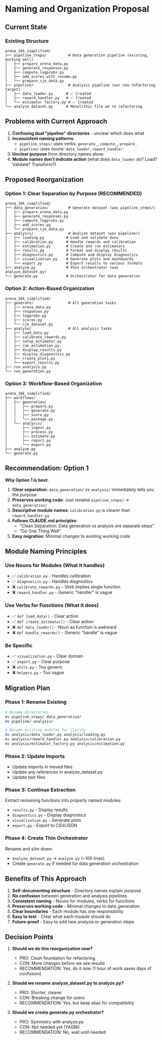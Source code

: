 # Naming and Organization Proposal

## Current State

### Existing Structure
```
arena_10k_simplified/
├── pipeline_steps/          # Data generation pipeline (existing, working well)
│   ├── prepare_arena_data.py
│   ├── generate_responses.py
│   ├── compute_logprobs.py
│   ├── add_scores_with_resume.py
│   └── prepare_cje_data.py
├── pipeline/                # Analysis pipeline (our new refactoring target)
│   ├── data_loader.py      # ✅ Created
│   ├── reward_handler.py   # ✅ Created
│   └── estimator_factory.py # ✅ Created
└── analyze_dataset.py      # Monolithic file we're refactoring
```

## Problems with Current Approach

1. **Confusing dual "pipeline" directories** - unclear which does what
2. **Inconsistent naming patterns**:
   - `pipeline_steps/` uses verbs: `generate_`, `compute_`, `prepare_`
   - `pipeline/` uses nouns: `data_loader`, `reward_handler`
3. **Unclear purpose** from directory names alone
4. **Module names don't indicate action** (what does `data_loader` do? Load? Validate? Transform?)

## Proposed Reorganization

### Option 1: Clear Separation by Purpose (RECOMMENDED)
```
arena_10k_simplified/
├── data_generation/         # Generate dataset (was pipeline_steps/)
│   ├── prepare_arena_data.py
│   ├── generate_responses.py
│   ├── compute_logprobs.py
│   ├── add_scores.py
│   └── prepare_cje_data.py
├── analysis/                # Analyze dataset (was pipeline/)
│   ├── loading.py          # Load and validate data
│   ├── calibration.py      # Handle rewards and calibration
│   ├── estimation.py       # Create and run estimators
│   ├── results.py          # Format and display results
│   ├── diagnostics.py      # Compute and display diagnostics
│   ├── visualization.py    # Generate plots and dashboards
│   └── export.py           # Export results to various formats
├── analyze.py              # Thin orchestrator (was analyze_dataset.py)
└── generate.py             # Orchestrator for data generation
```

### Option 2: Action-Based Organization
```
arena_10k_simplified/
├── generate/                # All generation tasks
│   ├── arena_data.py
│   ├── responses.py
│   ├── logprobs.py
│   ├── scores.py
│   └── cje_dataset.py
├── analyze/                 # All analysis tasks
│   ├── load_data.py
│   ├── calibrate_rewards.py
│   ├── setup_estimator.py
│   ├── run_estimation.py
│   ├── display_results.py
│   ├── display_diagnostics.py
│   ├── create_plots.py
│   └── export_results.py
├── run_analysis.py
└── run_generation.py
```

### Option 3: Workflow-Based Organization
```
arena_10k_simplified/
├── workflows/
│   ├── generation/
│   │   ├── prepare.py
│   │   ├── generate.py
│   │   ├── score.py
│   │   └── package.py
│   └── analysis/
│       ├── ingest.py
│       ├── process.py
│       ├── estimate.py
│       ├── report.py
│       └── export.py
├── analyze.py
└── generate.py
```

## Recommendation: Option 1

**Why Option 1 is best:**

1. **Clear separation**: `data_generation/` vs `analysis/` immediately tells you the purpose
2. **Preserves working code**: Just rename `pipeline_steps/` → `data_generation/`
3. **Descriptive module names**: `calibration.py` is clearer than `reward_handler.py`
4. **Follows CLAUDE.md principles**: 
   - "Clean Separation: Data generation vs analysis are separate steps"
   - "Do One Thing Well"
5. **Easy migration**: Minimal changes to existing working code

## Module Naming Principles

### Use Nouns for Modules (What it handles)
- ✅ `calibration.py` - Handles calibration
- ✅ `diagnostics.py` - Handles diagnostics  
- ❌ `calibrate_rewards.py` - Verb implies single function
- ❌ `reward_handler.py` - Generic "handler" is vague

### Use Verbs for Functions (What it does)
- ✅ `def load_data()` - Clear action
- ✅ `def create_estimator()` - Clear action
- ❌ `def data_loader()` - Noun as function is awkward
- ❌ `def handle_rewards()` - Generic "handle" is vague

### Be Specific
- ✅ `visualization.py` - Clear domain
- ✅ `export.py` - Clear purpose
- ❌ `utils.py` - Too generic
- ❌ `helpers.py` - Too vague

## Migration Plan

### Phase 1: Rename Existing
```bash
# Rename directories
mv pipeline_steps/ data_generation/
mv pipeline/ analysis/

# Rename existing modules for clarity
mv analysis/data_loader.py analysis/loading.py
mv analysis/reward_handler.py analysis/calibration.py
mv analysis/estimator_factory.py analysis/estimation.py
```

### Phase 2: Update Imports
- Update imports in moved files
- Update any references in analyze_dataset.py
- Update test files

### Phase 3: Continue Extraction
Extract remaining functions into properly named modules:
- `results.py` - Display results
- `diagnostics.py` - Display diagnostics
- `visualization.py` - Generate plots
- `export.py` - Export to CSV/JSON

### Phase 4: Create Thin Orchestrator
Rename and slim down:
- `analyze_dataset.py` → `analyze.py` (~100 lines)
- Create `generate.py` if needed for data generation orchestration

## Benefits of This Approach

1. **Self-documenting structure** - Directory names explain purpose
2. **No confusion** between generation and analysis pipelines
3. **Consistent naming** - Nouns for modules, verbs for functions
4. **Preserves working code** - Minimal changes to data_generation
5. **Clear boundaries** - Each module has one responsibility
6. **Easy to test** - Clear what each module should do
7. **Future-proof** - Easy to add new analysis or generation steps

## Decision Points

1. **Should we do this reorganization now?**
   - PRO: Clean foundation for refactoring
   - CON: More changes before we see results
   - RECOMMENDATION: Yes, do it now (1 hour of work saves days of confusion)

2. **Should we rename analyze_dataset.py to analyze.py?**
   - PRO: Shorter, clearer
   - CON: Breaking change for users
   - RECOMMENDATION: Yes, but keep alias for compatibility

3. **Should we create generate.py orchestrator?**
   - PRO: Symmetry with analyze.py
   - CON: Not needed yet (YAGNI)
   - RECOMMENDATION: No, wait until needed